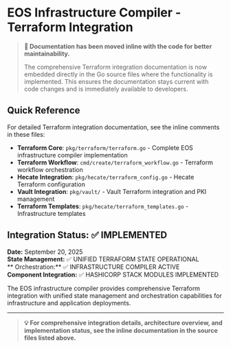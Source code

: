 # EOS Infrastructure Compiler - Terraform Integration

> **📝 Documentation has been moved inline with the code for better maintainability.**
> 
> The comprehensive Terraform integration documentation is now embedded directly in the Go source files where the functionality is implemented. This ensures the documentation stays current with code changes and is immediately available to developers.

## Quick Reference

For detailed Terraform integration documentation, see the inline comments in these files:

- **Terraform Core**: `pkg/terraform/terraform.go` - Complete EOS infrastructure compiler implementation
- **Terraform Workflow**: `cmd/create/terraform_workflow.go` - Terraform workflow orchestration
- **Hecate Integration**: `pkg/hecate/terraform_config.go` - Hecate Terraform configuration
- **Vault Integration**: `pkg/vault/` - Vault Terraform integration and PKI management
- **Terraform Templates**: `pkg/hecate/terraform_templates.go` - Infrastructure templates

## Integration Status: ✅ IMPLEMENTED

**Date:** September 20, 2025  
**State Management:** ✅ UNIFIED TERRAFORM STATE OPERATIONAL  
** Orchestration:** ✅ INFRASTRUCTURE COMPILER ACTIVE  
**Component Integration:** ✅ HASHICORP STACK MODULES IMPLEMENTED

The EOS infrastructure compiler provides comprehensive Terraform integration with unified state management and orchestration capabilities for infrastructure and application deployments.

---

> **💡 For comprehensive integration details, architecture overview, and implementation status, see the inline documentation in the source files listed above.**
